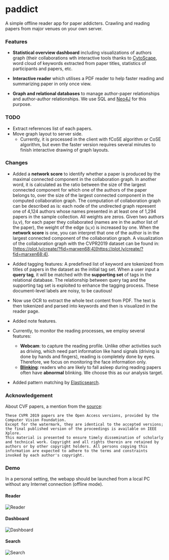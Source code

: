 paddict
=====
A simple offline reader app for paper addicters. Crawling and reading papers from major venues on your own server.

### Features

* **Statistical overview dashboard** including visualizations of authors graph (their collaborations wth interactive tools thanks to [CytoScape](http://js.cytoscape.org), word cloud of keywords extracted from paper titles, statistics of participants and papers, etc.

* **Interactive reader** which utilises a PDF reader to help faster reading and summarizing paper in only once view.

* **Graph and relational databases** to manage author-paper relationships and author-author relationships.
We use SQL and [Neo4J](https://neo4j.com/docs/cypher-manual/current/) for this purpose.

### TODO

* Extract references list of each papers.
* Move graph layout to server side.
    * Currently, it is processed in the client with fCoSE algorithm or CoSE algorithm, but even the faster version requires several minutes to finish interactive drawing of graph layouts.


### Changes

* Added a __network score__ to identify whether a paper is produced by the maximal connected component in the collaboration graph.
In another word, it is calculated as the ratio between the size of the largest connected component for which one of the authors of the paper belongs to, over the size of the largest connected component in the computed collaboration graph.
The computation of collaboration graph can be described as is: each node of the undirected graph represent one of 4,124 authors whose names presented in at least one of 1,294 papers in the sample collection.
All weights are zeros.
Given two authors (u,v), for each paper they collaborated (names are in the author list of the paper), the weight of the edge (u,v) is increased by one.
When the __network score__ is one, you can interpret that one of the author is in the largest connected component of the collaboration graph.
A visualization of the collaboration graph with the CVPR2019 dataset can be found in: [https://plot.ly/create/?fid=marxen68:4](https://plot.ly/create/?fid=marxen68:4).

* Added tagging features: A predefined list of keyword are tokenized from titles of papers in the dataset as the initial tag set. 
When a user input a **query tag**, it will be matched with the **supporting set** of tags in the relational database.
The relationship between query tag and the supporting tag set is exploited to enhance the tagging process.
These document-level labels are noisy, to be cautious!

* Now use OCR to extract the whole text content from PDF. The text is then tokenized and parsed into keywords and then is visualized in the reader page.

* Added note features.

* Currently, to monitor the reading processes, we employ several features: 

	* __Webcam__: to capture the reading profile. Unlike other activities such as driving, which need part information like hand signals (driving is done by hands and fingers), reading is completely done by eyes. Therefore, we focus on monitoring the face information only.
	* [__Blinking__](https://en.wikipedia.org/wiki/Blinking): readers who are likely to fall asleep during reading papers often have __abnormal__ blinking. We choose this as our analysis target.


* Added pattern matching by [Elasticsearch](https://www.elastic.co/products/elasticsearch).

### Acknowledgement

About CVF papers, a mention from  the [source](http://openaccess.thecvf.com/CVPR2019.py):
```
These CVPR 2019 papers are the Open Access versions, provided by the Computer Vision Foundation.
Except for the watermark, they are identical to the accepted versions; the final published version of the proceedings is available on IEEE Xplore.
This material is presented to ensure timely dissemination of scholarly and technical work. Copyright and all rights therein are retained by authors or by other copyright holders. All persons copying this information are expected to adhere to the terms and constraints invoked by each author's copyright.
```

### Demo
In a personal setting, the webapp should be launched from a local PC without any Internet connection (offline mode).

#### Reader

![Reader](./static/img/reader.png)


#### Dashboard

![Dashboard](./static/img/dashboard.png)


#### Search
![Search](./static/img/search.png)
